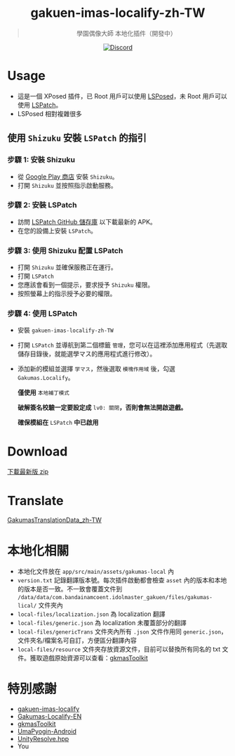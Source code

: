 <div align="center">

# gakuen-imas-localify-zh-TW
> 學園偶像大師 本地化插件（開發中）

[![Discord](https://dcbadge.limes.pink/api/server/https://discord.gg/gkmas)](https://discord.gg/gkmas)

</div>

# Usage

- 這是一個 XPosed 插件，已 Root 用戶可以使用 [LSPosed](https://github.com/LSPosed/LSPosed)，未 Root 用戶可以使用 [LSPatch](https://github.com/LSPosed/LSPatch)。
- LSPosed 相對複雜很多

## 使用 `Shizuku` 安裝 `LSPatch` 的指引

### 步驟 1: 安裝 Shizuku
   - 從 [Google Play 商店](https://play.google.com/store/apps/details?id=moe.shizuku.privileged.api) 安裝 `Shizuku`。
   - 打開 `Shizuku` 並按照指示啟動服務。

### 步驟 2: 安裝 LSPatch
   - 訪問 [LSPatch GitHub 儲存庫](https://github.com/LSPosed/LSPatch/releases/latest) 以下載最新的 APK。
   - 在您的設備上安裝 `LSPatch`。

### 步驟 3: 使用 Shizuku 配置 LSPatch
   - 打開 `Shizuku` 並確保服務正在運行。
   - 打開 `LSPatch`
   - 您應該會看到一個提示，要求授予 `Shizuku` 權限。
   - 按照螢幕上的指示授予必要的權限。

### 步驟 4: 使用 LSPatch
   - 安裝 `gakuen-imas-localify-zh-TW`
   - 打開 `LSPatch` 並導航到第二個標籤 `管理`，您可以在這裡添加應用程式（先選取儲存目錄後，就能選學マス的應用程式進行修改）。
   - 添加新的模組並選擇 `学マス`，然後選取 `模塊作用域` 後，勾選 `Gakumas.Localify`。

     **僅使用** `本地補丁模式`

     **破解簽名校驗一定要設定成** `lv0: 關閉`**，否則會無法開啟遊戲。**

     **確保模組在** `LSPatch` **中已啟用**

# Download
[下載最新版 zip](https://nightly.link/yotv2000tw/gakuen-imas-localify-zh-TW/workflows/build/main/GakumasLocalify-zh-TW.zip)

# Translate
[GakumasTranslationData_zh-TW](https://github.com/yotv2000tw/GakumasTranslationData_zh-TW)

# 本地化相關

- 本地化文件放在 `app/src/main/assets/gakumas-local` 內
- `version.txt` 記錄翻譯版本號。每次插件啟動都會檢查 `asset` 內的版本和本地的版本是否一致。不一致會覆蓋文件到 `/data/data/com.bandainamcoent.idolmaster_gakuen/files/gakumas-lical/` 文件夾內
- `local-files/localization.json` 為 localization 翻譯
- `local-files/generic.json` 為 localization 未覆蓋部分的翻譯
- `local-files/genericTrans` 文件夾內所有 `.json` 文件作用同 `generic.json`，文件夾名/檔案名可自訂，方便區分翻譯內容
- `local-files/resource` 文件夾存放資源文件，目前可以替換所有同名的 txt 文件。獲取遊戲原始資源可以查看：[gkmasToolkit](https://github.com/kishidanatsumi/gkmasToolkit)



# 特別感謝

- [gakuen-imas-localify](https://github.com/chinosk6/gakuen-imas-localify)
- [Gakumas-Localify-EN](https://github.com/NatsumeLS/Gakumas-Localify-EN)
- [gkmasToolkit](https://github.com/kishidanatsumi/gkmasToolkit)
- [UmaPyogin-Android](https://github.com/akemimadoka/UmaPyogin-Android)
- [UnityResolve.hpp](https://github.com/issuimo/UnityResolve.hpp)
- You


